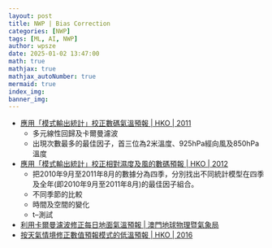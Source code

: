```yaml
---
layout: post
title: NWP | Bias Correction
categories: [NWP]
tags: [ML, AI, NWP]
author: wpsze
date: 2025-01-02 13:47:00
math: true
mathjax: true
mathjax_autoNumber: true
mermaid: true
index_img: 
banner_img: 
---
```


- [應用「模式輸出統計」校正數碼氣溫預報 | HKO | 2011](https://www.hko.gov.hk/hko/publica/reprint/r948.pdf)
  - 多元線性回歸及卡爾曼濾波
  - 出現次數最多的最佳因子，首三位為2米溫度、925hPa經向風及850hPa溫度
- [應用「模式輸出統計」校正相對濕度及風的數碼預報 | HKO | 2012](https://www.weather.gov.hk/tc/publica/reprint/files/r1010.pdf)
  - 把2010年9月至2011年8月的數據分為四季，分別找出不同統計模型在四季及全年(即2010年9月至2011年8月)的最佳因子組合。 
  - 不同季節的比較
  - 時間及空間的變化
  - t–測試
- [利用卡爾曼濾波修正每日地面氣溫預報 | 澳門地球物理暨氣象局](https://www.weather.gov.hk/tc/publica/ghm_21/files/MPaper_Choi.pdf)
- [按天氣情境修正數值預報模式的低溫預報 | HKO | 2016](https://www.hko.gov.hk/hko/publica/reprint/r1226.pdf)

